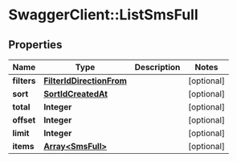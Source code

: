 # SwaggerClient::ListSmsFull

## Properties
Name | Type | Description | Notes
------------ | ------------- | ------------- | -------------
**filters** | [**FilterIdDirectionFrom**](FilterIdDirectionFrom.md) |  | [optional] 
**sort** | [**SortIdCreatedAt**](SortIdCreatedAt.md) |  | [optional] 
**total** | **Integer** |  | [optional] 
**offset** | **Integer** |  | [optional] 
**limit** | **Integer** |  | [optional] 
**items** | [**Array&lt;SmsFull&gt;**](SmsFull.md) |  | [optional] 


